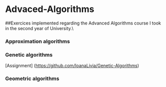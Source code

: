 # Advaced-Algorithms
##Exercices implemented regarding the Advanced Algorithms course I took in the second year of University.\

### Approximation algorithms

### Genetic algorithms
[Assignment] (https://github.com/IoanaLivia/Genetic-Algorithms)

### Geometric algorithms
